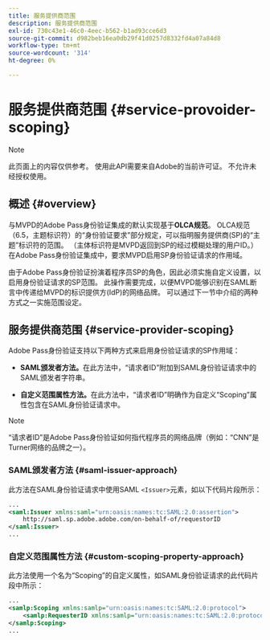 ```yaml
---
title: 服务提供商范围
description: 服务提供商范围
exl-id: 730c43e1-46c0-4eec-b562-b1ad93cce6d3
source-git-commit: d982beb16ea0db29f41d0257d8332fd4a07a84d8
workflow-type: tm+mt
source-wordcount: '314'
ht-degree: 0%

---
```


# 服务提供商范围 {#service-provoider-scoping}

>[!NOTE]
>
>此页面上的内容仅供参考。 使用此API需要来自Adobe的当前许可证。 不允许未经授权使用。

## 概述 {#overview}

与MVPD的Adobe Pass身份验证集成的默认实现基于&#x200B;**OLCA规范**。 OLCA规范（6.5，主题标识符）的“身份验证要求”部分规定，可以指明服务提供商(SP)的“主题”标识符的范围。 （主体标识符是MVPD返回到SP的经过模糊处理的用户ID。）  在Adobe Pass身份验证集成中，要求MVPD启用SP身份验证请求的作用域。

由于Adobe Pass身份验证扮演着程序员SP的角色，因此必须实施自定义设置，以启用身份验证请求的SP范围。  此操作需要完成，以便MVPD能够识别在SAML断言中传递给MVPD的标识提供方(IdP)的网络品牌。  可以通过下一节中介绍的两种方式之一实施范围设定。

## 服务提供商范围 {#service-provider-scoping}

Adobe Pass身份验证支持以下两种方式来启用身份验证请求的SP作用域：

* **SAML颁发者方法。**&#x200B;在此方法中，“请求者ID”附加到SAML身份验证请求中的SAML颁发者字符串。

* **自定义范围属性方法。**&#x200B;在此方法中，“请求者ID”明确作为自定义“Scoping”属性包含在SAML身份验证请求中。

>[!NOTE]
>
>“请求者ID”是Adobe Pass身份验证如何指代程序员的网络品牌（例如：“CNN”是Turner网络的品牌之一）。

### SAML颁发者方法 {#saml-issuer-approach}

此方法在SAML身份验证请求中使用SAML `<Issuer>`元素，如以下代码片段所示：

```xml
...
<saml:Issuer xmlns:saml="urn:oasis:names:tc:SAML:2.0:assertion">
    http://saml.sp.adobe.adobe.com/on-behalf-of/requestorID
</saml:Issuer>
...
```

### 自定义范围属性方法 {#custom-scoping-property-approach}

此方法使用一个名为“Scoping”的自定义属性，如SAML身份验证请求的此代码片段中所示：

```xml
...
<samlp:Scoping xmlns:samlp="urn:oasis:names:tc:SAML:2.0:protocol">
    <samlp:RequesterID xmlns:samlp="urn:oasis:names:tc:SAML:2.0:protocol">requestorID</samlp:RequesterID>
</samlp:Scoping>
...
```

<!--
>[!RELATEDINFORMATION]
>* [MVPD Authentication](/help/authentication/authn-usecase.md)
>* **OLCA Specification**
-->
